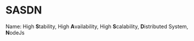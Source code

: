 SASDN
=====

Name: High **S**tability, High **A**vailability, High **S**calability, **D**istributed System, **N**odeJs